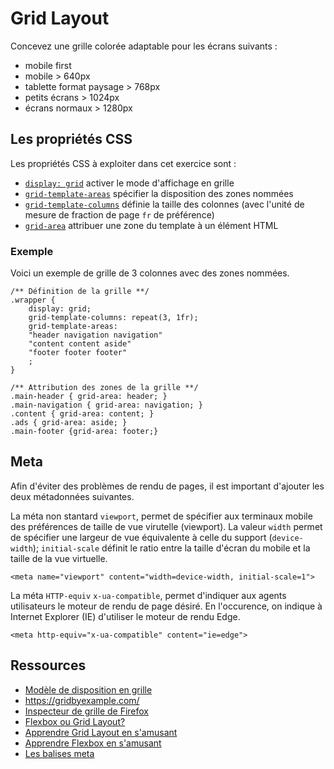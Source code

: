 # Grid Layout

Concevez une grille colorée adaptable pour les écrans suivants :

- mobile first
- mobile > 640px
- tablette format paysage > 768px
- petits écrans > 1024px
- écrans normaux > 1280px

## Les propriétés CSS

Les propriétés CSS à exploiter dans cet exercice sont : 

 - [`display: grid`](https://developer.mozilla.org/fr/docs/Web/CSS/display) activer le mode d'affichage en grille
 - [`grid-template-areas`](https://developer.mozilla.org/fr/docs/Web/CSS/grid-template-areas) spécifier la disposition des zones nommées
 - [`grid-template-columns`](https://developer.mozilla.org/fr/docs/Web/CSS/grid-template-columns) définie la taille des colonnes (avec l'unité de mesure de fraction de page `fr` de préférence)
 - [`grid-area`](https://developer.mozilla.org/fr/docs/Web/CSS/grid-area) attribuer une zone du template à un élément HTML
 
### Exemple

Voici un exemple de grille de 3 colonnes avec des zones nommées.

~~~
/** Définition de la grille **/
.wrapper {
	display: grid;
	grid-template-columns: repeat(3, 1fr);
	grid-template-areas:
	"header navigation navigation"
	"content content aside"
	"footer footer footer"
	;
}

/** Attribution des zones de la grille **/
.main-header { grid-area: header; }
.main-navigation { grid-area: navigation; }
.content { grid-area: content; }
.ads { grid-area: aside; }
.main-footer {grid-area: footer;}
~~~

## Meta 

Afin d'éviter des problèmes de rendu de pages, il est important d'ajouter les deux métadonnées suivantes. 

La méta non stantard `viewport`, permet de spécifier aux terminaux mobile des préférences de taille de vue virutelle (viewport). La valeur `width` permet de spécifier une largeur de vue équivalente à celle du support (`device-width`); `initial-scale` définit le ratio entre la taille d'écran du mobile et la taille de la vue virtuelle.

~~~
<meta name="viewport" content="width=device-width, initial-scale=1">
~~~

La méta `HTTP-equiv` `x-ua-compatible`, permet d'indiquer aux agents utilisateurs le moteur de rendu de page désiré. En l'occurence, on indique à Internet Explorer (IE) d'utiliser le moteur de rendu Edge.

~~~
<meta http-equiv="x-ua-compatible" content="ie=edge">
~~~


## Ressources

 - [Modèle de disposition en grille](https://developer.mozilla.org/fr/docs/Web/CSS/CSS_Grid_Layout)
 - https://gridbyexample.com/
 - [Inspecteur de grille de Firefox](https://developer.mozilla.org/fr/docs/Outils/Inspecteur/Comment/Examine_grid_layouts)
 - [Flexbox ou Grid Layout?](https://developer.mozilla.org/fr/docs/Web/CSS/CSS_Grid_Layout/Mod%C3%A8le_de_grille_et_autres_mod%C3%A8les_de_disposition)
 - [Apprendre Grid Layout en s'amusant](http://cssgridgarden.com/)
 - [Apprendre Flexbox en s'amusant](http://flexboxfroggy.com/)
 - [Les balises meta](https://developer.mozilla.org/fr/docs/Web/HTML/Element/meta)